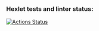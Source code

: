 ### Hexlet tests and linter status:
[![Actions Status](https://github.com/skydesh/java-project-lvl1/workflows/hexlet-check/badge.svg)](https://github.com/skydesh/java-project-lvl1/actions)